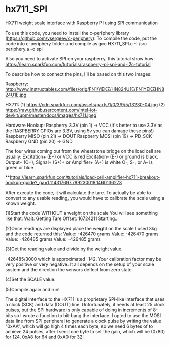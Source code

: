 # hx711_SPI
HX711 weight scale interface with Raspberry PI using SPI communication

To use this code, you need to install the c-periphery library (https://github.com/vsergeev/c-periphery).
To compile the code, put the code into c-periphery folder and compile as gcc HX711_SPI.c -I /src periphery.a -o spi

Also you need to activate SPI on your raspberry, this tutorial show how: https://learn.sparkfun.com/tutorials/raspberry-pi-spi-and-i2c-tutorial

To describe how to connect the pins, I'll be based on this two images:

Raspberry: http://www.instructables.com/files/orig/FN1/YEKZ/HN824U1E/FN1YEKZHN824U1E.jpg

HX711: (1) https://cdn.sparkfun.com/assets/parts/1/0/3/9/5/13230-04.jpg
       (2) https://raw.githubusercontent.com/intel-iot-devkit/upm/master/docs/images/hx711.jpeg

Hardware Hookup:
Raspberry 3.3V (pin 1)  -> VCC  (It's better to use 3.3V as the RASPBERRY GPIOs are 3.3V, using 5v you can damage these pins!)
Raspberry MISO (pin 21) -> DOUT
Raspberry MOSI (pin 19) -> PD_SCK
Raspberry GND  (pin 20) -> GND 


The four wires coming out from the wheatstone bridge on the load cell are usually:
Excitation+ (E+) or VCC is red
Excitation- (E-) or ground is black.
Output+ (O+), Signal+ (S+)+ or Amplifier+ (A+) is white
O-, S-, or A- is green or blue

**https://learn.sparkfun.com/tutorials/load-cell-amplifier-hx711-breakout-hookup-guide?_ga=1.114317697.789230018.1460136273

After execute the code, it will calculate the tare.
To actually be able to convert to any usable reading, you would have to calibrate the scale using a known weight.

(1)Start the code WITHOUT a weight on the scale
You will see something like that:
Wait: Getting Tare
Offset: 16724211
Starting...

(2)Once readings are displayed place the weight on the scale
I used 3kg and the code returned this:
Value: -426470 grams
Value: -426470 grams
Value: -426485 grams
Value: -426485 grams

(3)Get the reading value and divide by the weight value.

-426485/3000 which is approximated -142.
Your calibration factor may be very positive or very negative. It all depends on the setup of your scale system
and the direction the sensors deflect from zero state

(4)Set the SCALE value.

(5)Compile again and run!

The digital interface to the HX711 is a proprietary SPI-like interface that uses a clock (SCK) and data (DOUT) line.
Unfortunately, it needs at least 25 clock pulses, but the SPI hardware is only capable of doing in increments of 8-bits so I wrote a function to bit-bang the interface.
I opted to use the MOSI data line from SPI peripheral to generate a clock pulse by writing the value “0xAA”, which will go high 4 times each byte, so we need 6 bytes of
to achieve 24 pulses, after I send one byte to set the gain, which will be (0x80) for 124, 0xA8 for 64 and 0xA0 for 32!

